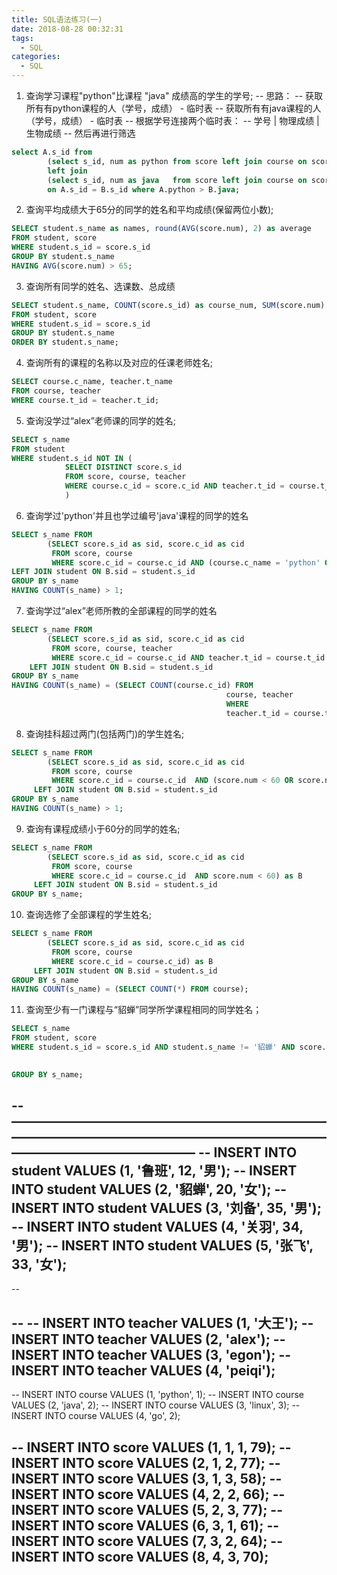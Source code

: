 ```yaml
---
title: SQL语法练习(一)
date: 2018-08-28 00:32:31
tags:
  - SQL
categories:
  - SQL
---
```


1. 查询学习课程"python"比课程 "java" 成绩高的学生的学号;
-- 思路：
-- 获取所有有python课程的人（学号，成绩） - 临时表
-- 获取所有有java课程的人（学号，成绩） - 临时表
-- 根据学号连接两个临时表：
-- 学号 | 物理成绩 | 生物成绩
-- 然后再进行筛选
```SQL
select A.s_id from
		(select s_id, num as python from score left join course on score.c_id = course.c_id where course.c_name = 'python') as A
		left join
		(select s_id, num as java   from score left join course on score.c_id = course.c_id where course.c_name = 'java')   as B
		on A.s_id = B.s_id where A.python > B.java;
```
<!-- more -->
2. 查询平均成绩大于65分的同学的姓名和平均成绩(保留两位小数);
```SQL
SELECT student.s_name as names, round(AVG(score.num), 2) as average
FROM student, score
WHERE student.s_id = score.s_id
GROUP BY student.s_name
HAVING AVG(score.num) > 65;
```

3. 查询所有同学的姓名、选课数、总成绩
```SQL
SELECT student.s_name, COUNT(score.s_id) as course_num, SUM(score.num) as total_grades
FROM student, score
WHERE student.s_id = score.s_id
GROUP BY student.s_name
ORDER BY student.s_name;
```

4. 查询所有的课程的名称以及对应的任课老师姓名;
```SQL
SELECT course.c_name, teacher.t_name  
FROM course, teacher
WHERE course.t_id = teacher.t_id;
```

5. 查询没学过“alex”老师课的同学的姓名;
```SQL
SELECT s_name
FROM student
WHERE student.s_id NOT IN (
			SELECT DISTINCT score.s_id
			FROM score, course, teacher
			WHERE course.c_id = score.c_id AND teacher.t_id = course.t_id AND teacher.t_name = 'alex'
			)
```

6. 查询学过'python'并且也学过编号'java'课程的同学的姓名
```SQL
SELECT s_name FROM
		(SELECT score.s_id as sid, score.c_id as cid
		 FROM score, course
		 WHERE score.c_id = course.c_id AND (course.c_name = 'python' OR course.c_name = 'java')) as B
LEFT JOIN student ON B.sid = student.s_id
GROUP BY s_name
HAVING COUNT(s_name) > 1;
```

7. 查询学过“alex”老师所教的全部课程的同学的姓名
```SQL
SELECT s_name FROM
		(SELECT score.s_id as sid, score.c_id as cid
		 FROM score, course, teacher
		 WHERE score.c_id = course.c_id AND teacher.t_id = course.t_id AND teacher.t_name = 'alex') as B
    LEFT JOIN student ON B.sid = student.s_id
GROUP BY s_name
HAVING COUNT(s_name) = (SELECT COUNT(course.c_id) FROM
												course, teacher
												WHERE
												teacher.t_id = course.t_id AND teacher.t_name='alex');
```
8. 查询挂科超过两门(包括两门)的学生姓名;
```SQL
SELECT s_name FROM
		(SELECT score.s_id as sid, score.c_id as cid
		 FROM score, course
		 WHERE score.c_id = course.c_id  AND (score.num < 60 OR score.num ISNULL)) as B
     LEFT JOIN student ON B.sid = student.s_id
GROUP BY s_name
HAVING COUNT(s_name) > 1;
```

9. 查询有课程成绩小于60分的同学的姓名;
```SQL
SELECT s_name FROM
		(SELECT score.s_id as sid, score.c_id as cid
		 FROM score, course
		 WHERE score.c_id = course.c_id  AND score.num < 60) as B
     LEFT JOIN student ON B.sid = student.s_id
GROUP BY s_name;
```

10. 查询选修了全部课程的学生姓名;
```SQL
SELECT s_name FROM
		(SELECT score.s_id as sid, score.c_id as cid
		 FROM score, course
		 WHERE score.c_id = course.c_id) as B
     LEFT JOIN student ON B.sid = student.s_id
GROUP BY s_name
HAVING COUNT(s_name) = (SELECT COUNT(*) FROM course);
```

11. 查询至少有一门课程与“貂蝉”同学所学课程相同的同学姓名；
```SQL
SELECT s_name
FROM student, score
WHERE student.s_id = score.s_id AND student.s_name != '貂蝉' AND score.c_id IN (SELECT c_id FROM score, student
																									 WHERE score.s_id = student.s_id AND student.s_name = '貂蝉')

GROUP BY s_name;
```


-- ——————————————————————————————————————————————————————————————
-- INSERT INTO student VALUES (1, '鲁班', 12, '男');
-- INSERT INTO student VALUES (2, '貂蝉', 20, '女');
-- INSERT INTO student VALUES (3, '刘备', 35, '男');
-- INSERT INTO student VALUES (4, '关羽', 34, '男');
-- INSERT INTO student VALUES (5, '张飞', 33, '女');
--
--

--
-- INSERT INTO teacher VALUES (1, '大王');
-- INSERT INTO teacher VALUES (2, 'alex');
-- INSERT INTO teacher VALUES (3, 'egon');
-- INSERT INTO teacher VALUES (4, 'peiqi');
--


-- INSERT INTO course VALUES (1, 'python', 1);
-- INSERT INTO course VALUES (2, 'java', 2);
-- INSERT INTO course VALUES (3, 'linux', 3);
-- INSERT INTO course VALUES (4, 'go', 2);


-- INSERT INTO score VALUES (1, 1, 1, 79);
-- INSERT INTO score VALUES (2, 1, 2, 77);
-- INSERT INTO score VALUES (3, 1, 3, 58);
-- INSERT INTO score VALUES (4, 2, 2, 66);
-- INSERT INTO score VALUES (5, 2, 3, 77);
-- INSERT INTO score VALUES (6, 3, 1, 61);
-- INSERT INTO score VALUES (7, 3, 2, 64);
-- INSERT INTO score VALUES (8, 4, 3, 70);
--
